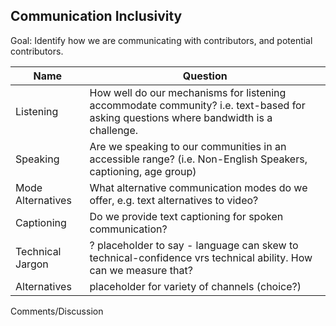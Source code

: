 ## Communication Inclusivity

Goal: Identify how we are communicating with contributors, and potential contributors.

Name | Question
--- | ---
Listening | How well do our mechanisms for listening accommodate community? i.e. text-based for asking questions where bandwidth is a challenge.
Speaking | Are we speaking to our communities in an accessible range?  (i.e. Non-English Speakers, captioning, age group)
Mode Alternatives | What alternative communication modes do we offer, e.g. text alternatives to video?
Captioning | Do we provide text captioning for spoken communication?
Technical Jargon |   ? placeholder to say - language can skew to technical-confidence vrs technical ability.  How can we measure that?
Alternatives | placeholder for variety of channels (choice?)


Comments/Discussion

